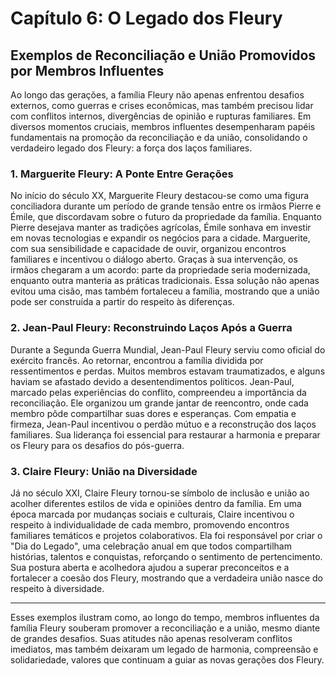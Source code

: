 # Capítulo 6: O Legado dos Fleury

## Exemplos de Reconciliação e União Promovidos por Membros Influentes

Ao longo das gerações, a família Fleury não apenas enfrentou desafios externos, como guerras e crises econômicas, mas também precisou lidar com conflitos internos, divergências de opinião e rupturas familiares. Em diversos momentos cruciais, membros influentes desempenharam papéis fundamentais na promoção da reconciliação e da união, consolidando o verdadeiro legado dos Fleury: a força dos laços familiares.

### 1. Marguerite Fleury: A Ponte Entre Gerações

No início do século XX, Marguerite Fleury destacou-se como uma figura conciliadora durante um período de grande tensão entre os irmãos Pierre e Émile, que discordavam sobre o futuro da propriedade da família. Enquanto Pierre desejava manter as tradições agrícolas, Émile sonhava em investir em novas tecnologias e expandir os negócios para a cidade. Marguerite, com sua sensibilidade e capacidade de ouvir, organizou encontros familiares e incentivou o diálogo aberto. Graças à sua intervenção, os irmãos chegaram a um acordo: parte da propriedade seria modernizada, enquanto outra manteria as práticas tradicionais. Essa solução não apenas evitou uma cisão, mas também fortaleceu a família, mostrando que a união pode ser construída a partir do respeito às diferenças.

### 2. Jean-Paul Fleury: Reconstruindo Laços Após a Guerra

Durante a Segunda Guerra Mundial, Jean-Paul Fleury serviu como oficial do exército francês. Ao retornar, encontrou a família dividida por ressentimentos e perdas. Muitos membros estavam traumatizados, e alguns haviam se afastado devido a desentendimentos políticos. Jean-Paul, marcado pelas experiências do conflito, compreendeu a importância da reconciliação. Ele organizou um grande jantar de reencontro, onde cada membro pôde compartilhar suas dores e esperanças. Com empatia e firmeza, Jean-Paul incentivou o perdão mútuo e a reconstrução dos laços familiares. Sua liderança foi essencial para restaurar a harmonia e preparar os Fleury para os desafios do pós-guerra.

### 3. Claire Fleury: União na Diversidade

Já no século XXI, Claire Fleury tornou-se símbolo de inclusão e união ao acolher diferentes estilos de vida e opiniões dentro da família. Em uma época marcada por mudanças sociais e culturais, Claire incentivou o respeito à individualidade de cada membro, promovendo encontros familiares temáticos e projetos colaborativos. Ela foi responsável por criar o "Dia do Legado", uma celebração anual em que todos compartilham histórias, talentos e conquistas, reforçando o sentimento de pertencimento. Sua postura aberta e acolhedora ajudou a superar preconceitos e a fortalecer a coesão dos Fleury, mostrando que a verdadeira união nasce do respeito à diversidade.

---

Esses exemplos ilustram como, ao longo do tempo, membros influentes da família Fleury souberam promover a reconciliação e a união, mesmo diante de grandes desafios. Suas atitudes não apenas resolveram conflitos imediatos, mas também deixaram um legado de harmonia, compreensão e solidariedade, valores que continuam a guiar as novas gerações dos Fleury.